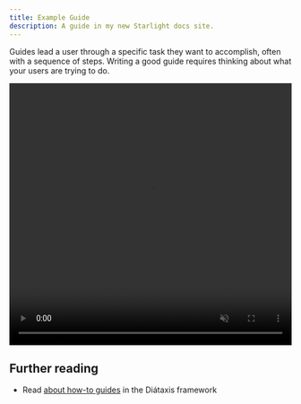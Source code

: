 ```yaml
---
title: Example Guide
description: A guide in my new Starlight docs site.
---
```


Guides lead a user through a specific task they want to accomplish, often with a sequence of steps.
Writing a good guide requires thinking about what your users are trying to do.

<video width="100%" height="468" autoplay muted loop playsinline>
  <source src="https://damarasurf.com/wp-content/uploads/2024/08/bali-surf-academy-montage-camp.mp4" type="video/mp4"></source>
  Your browser does not support the video tag.
</video>


## Further reading

- Read [about how-to guides](https://diataxis.fr/how-to-guides/) in the Diátaxis framework
